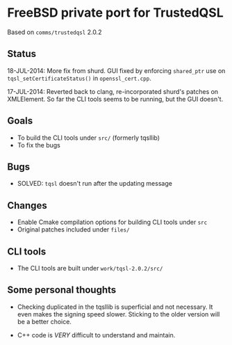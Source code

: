 # FreeBSD private port for TrustedQSL

Based on `comms/trustedqsl` 2.0.2

## Status

18-JUL-2014: More fix from shurd. GUI fixed by enforcing `shared_ptr` use
on `tqsl_setCertificateStatus()` in `openssl_cert.cpp`.

17-JUL-2014: Reverted back to clang, re-incorporated shurd's patches on
XMLElement. So far the CLI tools seems to be running, but the GUI doesn't.

## Goals

* To build the CLI tools under `src/` (formerly tqsllib)
* To fix the bugs

## Bugs

* SOLVED: `tqsl` doesn't run after the updating message

## Changes

* Enable Cmake compilation options for building CLI tools under `src`
* Original patches included under `files/`

## CLI tools

* The CLI tools are built under `work/tqsl-2.0.2/src/`

## Some personal thoughts

* Checking duplicated in the tqsllib is superficial and not
  necessary. It even makes the signing speed slower. Sticking to the
  older version will be a better choice.

* C++ code is *VERY* difficult to understand and maintain.

